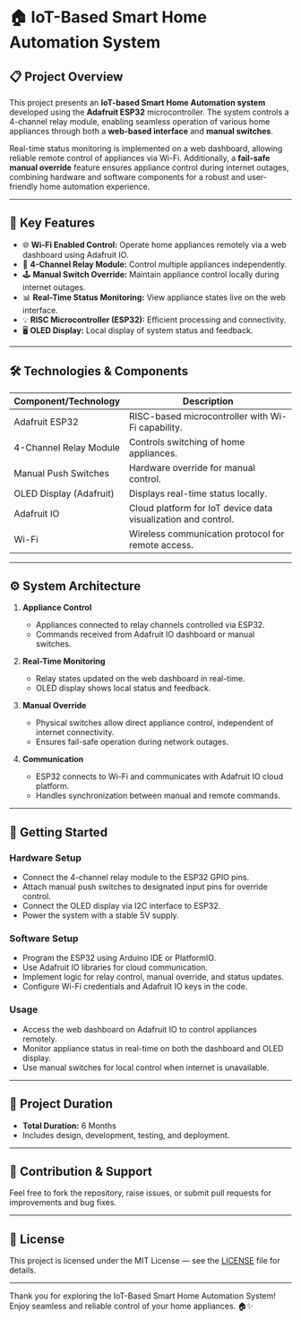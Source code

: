 # 🏠 IoT-Based Smart Home Automation System

## 📋 Project Overview

This project presents an **IoT-based Smart Home Automation system** developed using the **Adafruit ESP32** microcontroller. The system controls a 4-channel relay module, enabling seamless operation of various home appliances through both a **web-based interface** and **manual switches**.

Real-time status monitoring is implemented on a web dashboard, allowing reliable remote control of appliances via Wi-Fi. Additionally, a **fail-safe manual override** feature ensures appliance control during internet outages, combining hardware and software components for a robust and user-friendly home automation experience.

---

## 🔑 Key Features

- 🌐 **Wi-Fi Enabled Control:** Operate home appliances remotely via a web dashboard using Adafruit IO.
- 🔄 **4-Channel Relay Module:** Control multiple appliances independently.
- 🕹️ **Manual Switch Override:** Maintain appliance control locally during internet outages.
- 📊 **Real-Time Status Monitoring:** View appliance states live on the web interface.
- 💡 **RISC Microcontroller (ESP32):** Efficient processing and connectivity.
- 🖥️ **OLED Display:** Local display of system status and feedback.

---

## 🛠️ Technologies & Components

| Component/Technology      | Description                                      |
|--------------------------|-------------------------------------------------|
| Adafruit ESP32           | RISC-based microcontroller with Wi-Fi capability. |
| 4-Channel Relay Module   | Controls switching of home appliances.          |
| Manual Push Switches     | Hardware override for manual control.            |
| OLED Display (Adafruit)  | Displays real-time status locally.                |
| Adafruit IO              | Cloud platform for IoT device data visualization and control. |
| Wi-Fi                    | Wireless communication protocol for remote access. |

---

## ⚙️ System Architecture

1. **Appliance Control**  
   - Appliances connected to relay channels controlled via ESP32.  
   - Commands received from Adafruit IO dashboard or manual switches.

2. **Real-Time Monitoring**  
   - Relay states updated on the web dashboard in real-time.  
   - OLED display shows local status and feedback.

3. **Manual Override**  
   - Physical switches allow direct appliance control, independent of internet connectivity.  
   - Ensures fail-safe operation during network outages.

4. **Communication**  
   - ESP32 connects to Wi-Fi and communicates with Adafruit IO cloud platform.  
   - Handles synchronization between manual and remote commands.

---

## 🚀 Getting Started

### Hardware Setup

- Connect the 4-channel relay module to the ESP32 GPIO pins.  
- Attach manual push switches to designated input pins for override control.  
- Connect the OLED display via I2C interface to ESP32.  
- Power the system with a stable 5V supply.

### Software Setup

- Program the ESP32 using Arduino IDE or PlatformIO.  
- Use Adafruit IO libraries for cloud communication.  
- Implement logic for relay control, manual override, and status updates.  
- Configure Wi-Fi credentials and Adafruit IO keys in the code.

### Usage

- Access the web dashboard on Adafruit IO to control appliances remotely.  
- Monitor appliance status in real-time on both the dashboard and OLED display.  
- Use manual switches for local control when internet is unavailable.

---

## 📝 Project Duration

- **Total Duration:** 6 Months  
- Includes design, development, testing, and deployment.

---

## 🤝 Contribution & Support

Feel free to fork the repository, raise issues, or submit pull requests for improvements and bug fixes.

---

## 📜 License

This project is licensed under the MIT License — see the [LICENSE](LICENSE) file for details.

---

Thank you for exploring the IoT-Based Smart Home Automation System!  
Enjoy seamless and reliable control of your home appliances. 🏠✨
